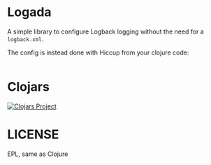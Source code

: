 # Logada

A simple library to configure Logback logging without the need for
a `logback.xml`.

The config is instead done with Hiccup from your clojure code:

```clojure

``` 

# Clojars

[![Clojars Project](http://clojars.org/logada/latest-version.svg)](http://clojars.org/logada)

# LICENSE

EPL, same as Clojure
